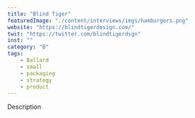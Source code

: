 ```yaml
---
title: "Blind Tiger"
featuredImage: "./content/interviews/imgs/hamburgers.png"
website: "https://blindtigerdesign.com/"
twit: "https://twitter.com/blindtigerdsgn"
inst: ""
category: "B"
tags:
    - Ballard
    - small
    - packaging
    - strategy
    - product
---
```


Description
